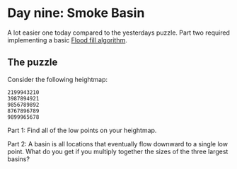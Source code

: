 # Day nine: Smoke Basin

A lot easier one today compared to the yesterdays puzzle. Part two required implementing a basic [Flood fill algorithm](https://en.wikipedia.org/wiki/Flood_fill "Flood fill").

## The puzzle

Consider the following heightmap:
```
2199943210
3987894921
9856789892
8767896789
9899965678
```

Part 1: Find all of the low points on your heightmap.

Part 2: A basin is all locations that eventually flow downward to a single low point. What do you get if you multiply together the sizes of the three largest basins?
